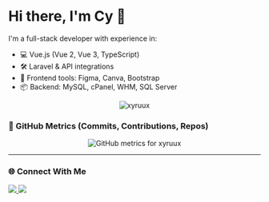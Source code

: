 # Hi there, I'm Cy 👋

I'm a full-stack developer with experience in:

- 💻 Vue.js (Vue 2, Vue 3, TypeScript)
- 🛠️ Laravel & API integrations
- 🎨 Frontend tools: Figma, Canva, Bootstrap
- 📦 Backend: MySQL, cPanel, WHM, SQL Server

<p align="center">
  <img src="https://komarev.com/ghpvc/?username=xyruux&label=Profile%20views&color=0e75b6&style=flat" alt="xyruux" />
</p>
 

### 🚀 GitHub Metrics (Commits, Contributions, Repos)

<p align="center">
  <img src="https://github-metrics.vercel.app/api?username=xyruux&template=tokyonight&config.timezone=Asia%2FManila" alt="GitHub metrics for xyruux" />
</p>

---

### 🌐 Connect With Me

<p>
  <a href="mailto:cyrusmabulay@gmail.com">
    <img src="https://img.shields.io/badge/📧 Email-D14836?style=for-the-badge&logo=gmail&logoColor=white" />
  </a>
  <a href="https://linkedin.com/in/cyrus-m-635588215" target="_blank">
    <img src="https://img.shields.io/badge/LinkedIn-0077B5?style=for-the-badge&logo=linkedin&logoColor=white" />
  </a>
  <!-- Add your portfolio if you have -->
  <!-- <a href="https://xyruux.dev" target="_blank">
    <img src="https://img.shields.io/badge/🌐 Portfolio-000?style=for-the-badge&logo=firefox&logoColor=white" />
  </a> -->
</p>
